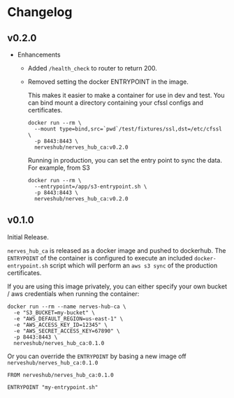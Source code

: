 # Changelog

## v0.2.0

* Enhancements
  * Added `/health_check` to router to return 200.
  * Removed setting the docker ENTRYPOINT in the image.
    
    This makes it easier to make a container for use in dev and test.
    You can bind mount a directory containing your cfssl configs and 
    certificates.

    ```
    docker run --rm \
      --mount type=bind,src=`pwd`/test/fixtures/ssl,dst=/etc/cfssl \
      -p 8443:8443 \
      nerveshub/nerves_hub_ca:v0.2.0
    ```

    Running in production, you can set the entry point to sync the data.
    For example, from S3
    ```
    docker run --rm \
      --entrypoint=/app/s3-entrypoint.sh \
      -p 8443:8443 \
      nerveshub/nerves_hub_ca:v0.2.0
    ```
  
## v0.1.0

Initial Release.

`nerves_hub_ca` is released as a docker image and pushed to dockerhub.
The `ENTRYPOINT` of the container is configured to execute an included
`docker-entrypoint.sh` script which will perform an `aws s3 sync` of the
production certificates. 

If you are using this image privately, you can either
specify your own bucket / aws credentials when running the container:

```
docker run --rm --name nerves-hub-ca \
  -e "S3_BUCKET=my-bucket" \
  -e "AWS_DEFAULT_REGION=us-east-1" \
  -e "AWS_ACCESS_KEY_ID=12345" \
  -e "AWS_SECRET_ACCESS_KEY=67890" \
  -p 8443:8443 \
  nerveshub/nerves_hub_ca:0.1.0
```

Or you can override the `ENTRYPOINT` by basing a new image off 
`nerveshub/nerves_hub_ca:0.1.0`

```
FROM nerveshub/nerves_hub_ca:0.1.0

ENTRYPOINT "my-entrypoint.sh"
```
